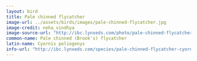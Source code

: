 ```yaml
---
layout: bird
title: Pale chinned flycatcher
image-url: ../assets/birds/images/pale-chinned-flycatcher.jpg
image-credit: neha_vindhya
image-source-url: "http://ibc.lynxeds.com/photo/pale-chinned-flycatcher-cyornis-poliogenys/adult-male-brooks-flycatcher"
common-name: Pale chinned (Brook's) flycatcher
latin-name: Cyornis poliogenys 
info-url: "http://ibc.lynxeds.com/species/pale-chinned-flycatcher-cyornis-poliogenys"
---
```

